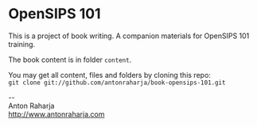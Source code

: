OpenSIPS 101
============

This is a project of book writing. A companion materials for OpenSIPS 101 training.

The book content is in folder ``content``.

You may get all content, files and folders by cloning this repo:<br>
```git clone git://github.com/antonraharja/book-opensips-101.git```


--<br>
Anton Raharja<br>
http://www.antonraharja.com<br>
